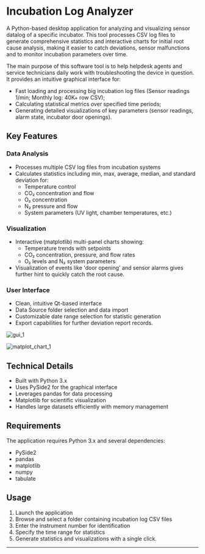 # Incubation Log Analyzer

A Python-based desktop application for analyzing and visualizing sensor datalog of a specific incubator. This tool processes CSV log files to generate comprehensive statistics and interactive charts for initial root cause analysis, making it easier to catch deviations, sensor malfunctions and to monitor incubation parameters over time.

The main purpose of this software tool is to help helpdesk agents and service technicians daily work with troubleshooting the device in question.
It provides an intuitive graphical interface for:
- Fast loading and processing big incubation log files (Sensor readings 1/min; Monthly log: 40K+ row CSV);
- Calculating statistical metrics over specified time periods;
- Generating detailed visualizations of key parameters (sensor readings, alarm state, incubator door openings).

## Key Features

### Data Analysis
- Processes multiple CSV log files from incubation systems
- Calculates statistics including min, max, average, median, and standard deviation for:
  - Temperature control
  - CO₂ concentration and flow
  - O₂ concentration
  - N₂ pressure and flow
  - System parameters (UV light, chamber temperatures, etc.)

### Visualization
- Interactive (matplotlib) multi-panel charts showing:
  - Temperature trends with setpoints
  - CO₂ concentration, pressure, and flow rates
  - O₂ levels and N₂ system parameters
- Visualization of events like 'door opening' and sensor alarms gives further hint to quickly catch the root cause.

### User Interface
- Clean, intuitive Qt-based interface
- Data Source folder selection and data import
- Customizable date range selection for statistic generation
- Export capabilities for further deviation report records.

![gui_1](https://github.com/user-attachments/assets/03ee31c6-1549-41af-a60f-bb129f62fbeb)

![matplot_chart_1](https://github.com/user-attachments/assets/fbd67f75-2e95-46cc-86d5-687b5313cda2)


## Technical Details

- Built with Python 3.x
- Uses PySide2 for the graphical interface
- Leverages pandas for data processing
- Matplotlib for scientific visualization
- Handles large datasets efficiently with memory management

## Requirements

The application requires Python 3.x and several dependencies:
- PySide2
- pandas
- matplotlib
- numpy
- tabulate

## Usage

1. Launch the application
2. Browse and select a folder containing incubation log CSV files
3. Enter the instrument number for identification
4. Specify the time range for statistics
5. Generate statistics and visualizations with a single click.

---


